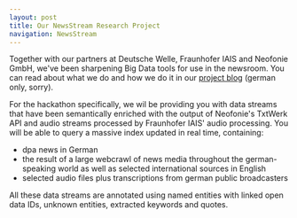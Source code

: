 ```yaml
---
layout: post
title: Our NewsStream Research Project
navigation: NewsStream
---
```


Together with our partners at Deutsche Welle, Fraunhofer IAIS and Neofonie GmbH, we've been sharpening Big Data tools for use in the newsroom. You can read about what we do and how we do it in our [project blog](http://newsstreamproject.org/) (german only, sorry).

For the hackathon specifically, we wil be providing you with data streams that have been semantically enriched with the output of Neofonie's TxtWerk API and audio streams processed by Fraunhofer IAIS' audio processing. You will be able to query a massive index updated in real time, containing:

  * dpa news in German 
  * the result of a large webcrawl of news media throughout the german-speaking world as well as selected international sources in English
  * selected audio files plus transcriptions from german public broadcasters
  
All these data streams are annotated using named entities with linked open data IDs, unknown entities, extracted keywords and quotes. 
